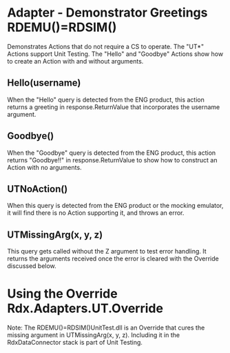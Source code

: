 ﻿# Adapter - Demonstrator Greetings RDEMU()=RDSIM()
Demonstrates Actions that do not require a CS to operate. The "UT*" Actions support Unit Testing.  The "Hello"
and "Goodbye" Actions show how to create an Action with and without arguments.

## Hello(username) 
When the "Hello" query is detected from the ENG product, this action returns a greeting in response.ReturnValue 
that incorporates the username argument.

## Goodbye()
When the "Goodbye" query is detected from the ENG product, this action returns 
"Goodbye!!" in response.ReturnValue to show how to construct an Action with no arguments.

## UTNoAction()
When this query is detected from the ENG product or the mocking emulator, it will find 
there is no Action supporting it, and throws an error.

## UTMissingArg(x, y, z)
This query gets called without the Z argument to test error handling.  It returns the arguments
received once the error is cleared with the Override discussed below.

# Using the Override Rdx.Adapters.UT.Override
Note: The RDEMU()=RDSIM()UnitTest.dll is an Override that cures the missing argument in UTMissingArg(x, y, z).
Including it in the RdxDataConnector stack is part of Unit Testing.
